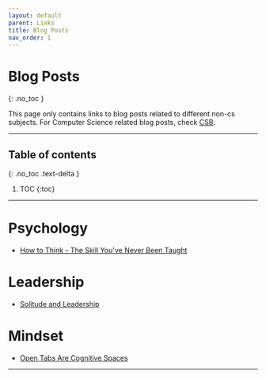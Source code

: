 ```yaml
---
layout: default
parent: Links
title: Blog Posts
nav_order: 1
---
```


#  Blog Posts
{: .no_toc }

This page only contains links to blog posts related to different non-cs subjects. For Computer Science related blog posts, check [CSB](../docs/links/blogCS).

---

## Table of contents
{: .no_toc .text-delta }

1. TOC
{:toc}

---

# Psychology

- [How to Think - The Skill You've Never Been Taught](https://fs.blog/2015/08/how-to-think/)


# Leadership

- [Solitude and Leadership](https://fs.blog/great-talks/solitude-and-leadership/)

# Mindset

- [Open Tabs Are Cognitive Spaces](https://rybakov.com/blog/open_tabs_are_cognitive_spaces/)

---
